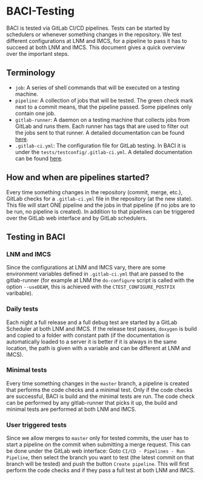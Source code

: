 # BACI-Testing

BACI is tested via GitLab CI/CD pipelines. Tests can be started by schedulers or whenever something changes in the repository. We test different configurations at LNM and IMCS, for a pipeline to pass it has to succeed at both LNM and IMCS. This document gives a quick overview over the important steps.

## Terminology

- `job`: A series of shell commands that will be executed on a testing machine.
- `pipeline`: A collection of jobs that will be tested. The green check mark next to a commit means, that the pipeline passed. Some pipelines only contain one job.
- `gitlab-runner`: A daemon on a testing machine that collects jobs from GitLab and runs them. Each runner has tags that are used to filter out the jobs sent to that runner. A detailed documentation can be found [here](https://docs.gitlab.com/runner/configuration/advanced-configuration.html).
- `.gitlab-ci.yml`: The configuration file for GitLab testing. In BACI it is under the `tests/testconfig/.gitlab-ci.yml`. A detailed documentation can be found [here](https://docs.gitlab.com/ee/ci/yaml/).

## How and when are pipelines started?

Every time something changes in the repository (commit, merge, etc.), GitLab checks for a `.gitlab-ci.yml` file in the repository (at the new state). This file will start ONE pipeline and the jobs in that pipeline (if no jobs are to be run, no pipeline is created). In addition to that pipelines can be triggered over the GitLab web interface and by GitLab schedulers.

## Testing in BACI

### LNM and IMCS

Since the configurations at LNM and IMCS vary, there are some environment variables defined in `.gitlab-ci.yml` that are passed to the gitlab-runner (for example at LNM the `do-configure` script is called with the option `--useDEAM`, this is achieved with the `CTEST_CONFIGURE_POSTFIX` varibable).

### Daily tests

Each night a full release and a full debug test are started by a GitLab Scheduler at both LNM and IMCS. If the release test passes, `doxygen` is build and copied to a folder with constant path (if the documentation is automatically loaded to a server it is better if it is always in the same location, the path is given with a variable and can be different at LNM and IMCS).  

### Minimal tests

Every time something changes in the `master` branch, a pipeline is created that performs the code checks and a minimal test. Only if the code checks are successful, BACI is build and the minimal tests are run. The code check can be performed by any gitlab-runner that picks it up, the build and minimal tests are performed at both LNM and IMCS.

### User triggered tests

Since we allow merges to `master` only for tested commits, the user has to start a pipeline on the commit when submitting a merge request. This can be done under the GitLab web interface: Goto `CI/CD - Pipelines - Run Pipeline`, then select the branch you want to test (the latest commit on that branch will be tested) and push the button `Create pipeline`. This will first perform the code checks and if they pass a full test at both LNM and IMCS.